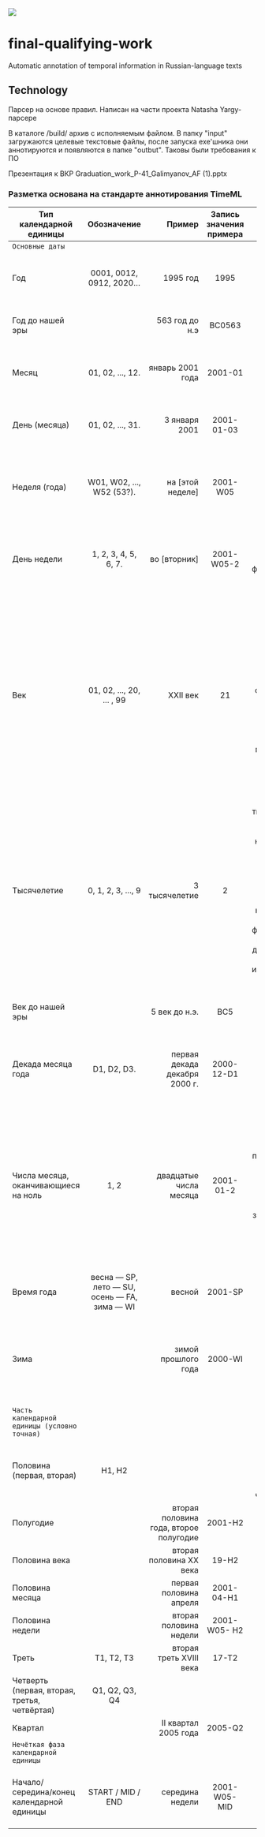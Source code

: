 <img src="https://img.shields.io/badge/version-0.9.1-yellow">

# final-qualifying-work
Automatic annotation of temporal information in Russian-language texts

## Technology
Парсер на основе правил. Написан на части проекта Natasha Yargy-парсере
<p>В каталоге /build/ архив с исполняемым файлом. В папку "input" загружаются целевые текстовые файлы, после запуска exe'шника они аннотируются и появляются в папке "outbut". Таковы были требования к ПО</p>
<p>Презентация к ВКР Graduation_work_P-41_Galimyanov_AF (1).pptx</p>

### Разметка основана на стандарте аннотирования TimeML

| Тип календарной единицы | Обозначение | Пример  | Запись значения примера| Комментарии |
| ------------- |:-------------:| -----:|:-------------:| -----:|
|    `Основные даты`               |
|     Год                                               |     0001, 0012, 0912,   2020…    |     1995 год            |     1995          |     Идентификатор года записывается   в четырехзначном формате.      |
|     Год до нашей эры                                  |                                  |     563 год до н.э      |     BC0563        |     Четырехзначный   формат записи идентификатора года            |
|     Месяц                                             |     01, 02, ..., 12.             |     январь 2001 года    |     2001-01       |     Идентификатор месяца   записывается в двузначном формате.        |
|     День (месяца)                                     |     01, 02, ..., 31.             |     3 января 2001       |     2001-01-03    |     Идентификатор числа месяца записывается в двузначном формате.    |
|     Неделя (года)                                     |     W01, W02, ..., W52 (53?).                         |     на [этой неделе]                   |     2001-W05      |     Год и номер недели   вычисляется по числу месяца в соответствии со стандартом ISO 86015                                                                                                                                                                                                            |
|     День недели                                       |     1, 2, 3, 4, 5, 6, 7.                              |     во [вторник]                       |     2001-W05-2    |     Идентификатор дня   недели записывается в однозначном формате, без нуля в начале: 1, 2, 3, 4, 5,   6, 7.                                                                                                                                                                                           |
|     Век                                               |     01, 02, ..., 20, ...   , 99                       |     XXII век                           |     21            |     Идентификатор века   записывается в двузначном формате. В соответствии с TimeML, ориентируемся не   на номер самого века, а на первые цифры входящих в него лет. (Хотя нулевые   годы входят в предыдущий век: строго говоря, 1900 год относится к 19 веку.)                                       |
|     Тысячелетие                                       |     0, 1, 2, 3, ..., 9                                |     3 тысячелетие                      |     2             |     Идентификаторы   тысячелетия: 0, 1, 2, 3... (ориентируемся на первые цифры входящих в него   лет). Число «9» соответствует десятому тысячелетию. Тысячелетия с номером   больше 10 в таком формате записать невозможно (т.е. двузначное число в этой   позиции интерпретируется как номер века)    |
|     Век до нашей эры                                  |                                                       |     5 век до н.э.                      |     BC5           |     NB четырехзначный   формат записи идентификатора года                                                                                                                                                                                                                                              |
|     Декада месяца года                                |     D1, D2, D3.                                       |     первая декада декабря   2000 г.    |     2000-12-D1    |     Декады начинаются с   1, 11 и 21 числа. Третья декада длится до конца месяца.                                                                                                                                                                                                                      |
|     Числа месяца,   оканчивающиеся на ноль            |     1, 2                                              |     двадцатые числа   месяца           |     2001-01-2     |     Выражения «десятые   (двадцатые) числа месяца». Естественно предполагать, что значение такого   выражения включает и само 10-е (20-е) число. (Такая запись возможна,   поскольку обычный формат записи числа месяца двузначный.)                                                                   |
|     Время года                                        |     весна — SP, лето —   SU, осень — FA, зима — WI    |     весной                             |     2001-SP       |     Календарное время   года (по три месяца).                                                                                                                                                                                                                                                          |
|     Зима                                              |                                                       |     зимой прошлого года                |     2000-WI       |     В качестве года для   датысезона «зима» берется год начала зимы (т.е. год, на который приходится   декабрь этой зимы).                                                                                                                                                                             |
|    `Часть календарной единицы (условно точная)`       |
|     Половина (первая, вторая)                         |     H1, H2            |                                                 |                         |     Записывается через   дефис после идентификатора интервала, чьей частью является.                                          |
|     Полугодие                                         |                       |     вторая половина года,   второе полугодие    |     2001-H2             |                                                                                                                               |
|     Половина века                                     |                       |     вторая половина XX   века                   |     19-H2               |                                                                                                                               |
|     Половина месяца                                   |                       |     первая половина   апреля                    |     2001-04-H1          |                                                                                                                               |
|     Половина недели                                   |                       |     вторая половина   недели                    |     2001-W05- H2        |                                                                                                                               |
|     Треть                                             |     T1, T2, T3        |     вторая треть XVIII   века                   |     17-T2               |                                                                                                                               |
|     Четверть (первая,   вторая, третья, четвёртая)    |     Q1, Q2, Q3, Q4    |                                                 |                         |                                                                                                                               |
|     Квартал                                           |                       |     II квартал 2005 года                        |     2005-Q2             |                                                                                                                               |
|    `Нечёткая фаза календарной единицы`                |
|     Начало/середина/конец   календарной единицы       |     START / MID / END |     середина недели                             |     2001-W05- MID       |     Записывается через   дефис после идентификатора интервала, чьей фазой является.                                           |
